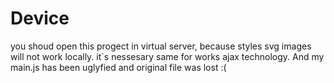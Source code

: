 # Device


you shoud open this progect in virtual server, because styles svg images will not work locally.
it`s nessesary same for works ajax technology.
And my main.js has been uglyfied and original file was lost :(
